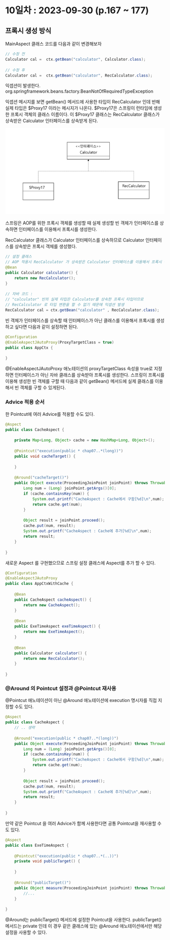 # 10일차 : 2023-09-30 (p.167 ~ 177)

## 프록시 생성 방식

MainAspect 클래스 코드를 다음과 같이 변경해보자

```java
// 수정 전
Calculator cal =  ctx.getBean("calculator", Calculator.class);

// 수정 후
Calculator cal =  ctx.getBean("calculator", RecCalculator.class);
```

익셉션이 발생한다. <br/>
org.springframework.beans.factory.BeanNotOfRequiredTypeException

익셉션 메시지를 보면 getBean() 메서드에 사용한 타입이 RecCalculator 인데 반해 실제 타입은 
$Proxy17 이라는 메시지가 나온다. $Proxy17은 스프링이 런타임에 생성한 프록시 객체의 클래스 이름이다.
이 $Proxy17 클래스는 RecCalculator 클래스가 상속받은 Calculator 인터페이스를 상속받게 된다. 

![img.png](img.png)

스프링은 AOP를 위한 프록시 객체를 생성할 때 실제 생성할 빈 객체가 인터페이스를 상속하면 인터페이스를 이용해서
프록시를 생성한다.

RecCalculator 클래스가 Calculator 인터페이스를 상속하므로 Calculator 인터페이스를 상속받은 프록시 객체를 생성했다.

```java
// 설정 클래스
// AOP 적용시 RecCalculator 가 상속받은 Calculator 인터페이스를 이용해서 프록시 생성
@Bean 
public Calculator calculator() {
    return new RecCalculator();    
}

// 자바 코드 :
// "calculator" 빈의 실제 타입은 Calculator를 상속한 프록시 타입이므로
// RecCalculator 로 타입 변환을 할 수 없기 때문에 익셉션 발생
RecCalculator cal = ctx.getBean("calculator" , RecCalculator.class);
```

빈 객체가 인터페이스를 상속할 때 인터페이스가 아닌 클래스를 이용해서 프록시를 생성하고 싶다면 다음과 같이 설정하면 된다.

```java
@Configuration
@EnableAspectJAutoProxy(ProxyTargetClass = true)
public class AppCtx {
    
}
```

@EnableAspectJAutoProxy 애노테이션의 proxyTargetClass 속성을 true로 지정하면 
인터페이스가 아닌 자바 클래스를 상속받아 프록시를 생성한다. 
스프링이 프록시를 이용해 생성한 빈 객체를 구할 때 다음과 같이 getBean() 메서드에 실제 클래스를 이용해서 
빈 객체를 구할 수 있게된다.


### Advice 적용 순서

한 Pointcut에 여러 Advice를 적용할 수도 있다.

```java
@Aspect
public class CacheAspect {

    private Map<Long, Object> cache = new HashMap<Long, Object>();

    @Pointcut("execution(public * chap07..*(long))")
    public void cacheTarget() {

    }

    @Around("cacheTarget()")
    public Object execute(ProceedingJoinPoint joinPoint) throws Throwable {
        Long num = (Long) joinPoint.getArgs()[0];
        if (cache.containsKey(num)) {
            System.out.printf("CacheAspect : Cache에서 구함[%d]\n",num);
            return cache.get(num);
        }

        Object result = joinPoint.proceed();
        cache.put(num, result);
        System.out.printf("CacheAspect : Cache에 추가[%d]\n",num);
        return result;
    }

}
```

새로운 Aspect 를 구현했으므로 스프링 설정 클래스에 Aspect를 추가 할 수 있다.

```java
@Configuration
@EnableAspectJAutoProxy
public class AppCtxWithCache {
	
	@Bean
	public CacheAspect cacheAspect() {
		return new CacheAspect();
	}
	
	@Bean
	public ExeTimeAspect exeTimeAspect() {
		return new ExeTimeAspect();
	}
	
	@Bean
	public Calculator calculator() {
		return new RecCalculator();
	}

}
```

### @Around 의 Pointcut 설정과 @Pointcut 재사용

@Pointcut 애노테이션이 아닌 @Around 애노테이션에 execution 명시자를 직접 지정할 수도 있다.

```java
@Aspect
public class CacheAspect {
    // .. 생략
    
	@Around("execution(public * chap07..*(long))")
	public Object execute(ProceedingJoinPoint joinPoint) throws Throwable {
		Long num = (Long) joinPoint.getArgs()[0];
		if (cache.containsKey(num)) {
			System.out.printf("CacheAspect : Cache에서 구함[%d]\n",num);
			return cache.get(num);
		}
		
		Object result = joinPoint.proceed();
		cache.put(num, result);
		System.out.printf("CacheAspect : Cache에 추가[%d]\n",num);
		return result;
	}

}
```

만약 같은 Pointcut 을 여러 Advice가 함께 사용한다면 공통 Pointcut을 재사용할 수도 있다.

```java
@Aspect
public class ExeTimeAspect {
	
	@Pointcut("execution(public * chap07..*(..))")
	private void publicTarget() {
		
	}
	
	@Around("publicTarget()")
	public Object measure(ProceedingJoinPoint joinPoint) throws Throwable {
		//...
	}

}
```

@Around는 publicTarget() 메서드에 설정한 Pointcut을 사용한다.
publicTarget() 메서드는 private 인데 이 경우 같은 클래스에 있는 @Around 애노테이션에서만 
해당 설정을 사용할 수 있다.